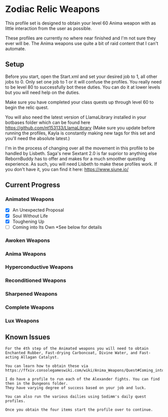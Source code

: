 # Zodiac Relic Weapons

This profile set is designed to obtain your level 60 Anima weapon with as little interaction from the user as possible.

These profiles are currently no where near finished and I'm not sure they ever will be. The Anima weapons use quite a bit of raid content that I can't automate.

## Setup

Before you start, open the Start.xml and set your desired job to 1, all other jobs to 0. Only set one job to 1 or it will confuse the profiles. You really need to be level 80 to successfully bot these duties. You can do it at lower levels but you will need help on the duties.

Make sure you have completed your class quests up through level 60 to begin the relic quest.

You will also need the latest version of LlamaLibrary installed in your botbases folder which can be found here https://github.com/nt153133/LlamaLibrary
(Make sure you update before running the profiles, Kayla is constantly making new tags for this set and you'll need the absolute latest.)

I'm in the process of changing over all the movement in this profile to be handled by Lisbeth. Saga's new Sextant 2.0 is far suprior to anything else RebornBuddy has to offer and makes for a much smoother questing experience. As such, you will need Lisbeth to make these profiles work. If you don't have it, you can find it here: https://www.siune.io/


## Current Progress

### Animated Weapons
- [x] An Unexpected Proposal
- [x] Soul Without Life
- [x] Toughening Up
- [ ] Coming into Its Own *See below for details

### Awoken Weapons


### Anima Weapons


### Hyperconductive Weapons



### Reconditioned Weapons


### Sharpened Weapons


### Complete Weapons


### Lux Weapons


## Known Issues

	For the 4th step of the Animated weapons you will need to obtain Enchanted Rubber, Fast-drying Carboncoat, Divine Water, and Fast-acting Allagan Catalyst.
	
	You can learn how to obtain these via https://ffxiv.consolegameswiki.com/wiki/Anima_Weapons/Quest#Coming_into_Its_Own
	
	I do have a profile to run each of the Alexander fights. You can find then in the Dungeons folder.
	They have varying degree of success based on your job and luck.
	
	You can also run the various dailies using Sodimm's daily quest profiles.
	
	Once you obtain the four items start the profile over to continue.




